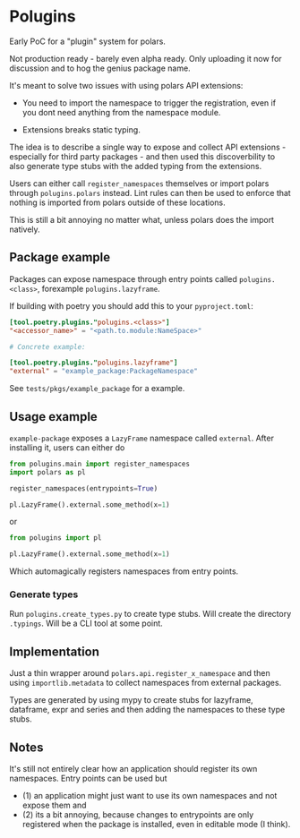# Polugins

Early PoC for a "plugin" system for polars.

Not production ready - barely even alpha ready. Only uploading it now for discussion and to hog the genius package name.

It's meant to solve two issues with using polars API extensions:

- You need to import the namespace to trigger the registration, even if you dont need anything from the namespace module.

- Extensions breaks static typing.

The idea is to describe a single way to expose and collect API extensions - especially for third party packages - 
and then used this discoverbility to also generate type stubs with the added typing from the extensions.

Users can either call `register_namespaces` themselves or import polars through `polugins.polars` instead.
Lint rules can then be used to enforce that nothing is imported from polars outside of these locations.

This is still a bit annoying no matter what, unless polars does the import natively.

## Package example

Packages can expose namespace through entry points called `polugins.<class>`, forexample `polugins.lazyframe`.

If building with poetry you should add this to your `pyproject.toml`:

```toml
[tool.poetry.plugins."polugins.<class>"]
"<accessor_name>" = "<path.to.module:NameSpace>"

# Concrete example:

[tool.poetry.plugins."polugins.lazyframe"]
"external" = "example_package:PackageNamespace"
```

See `tests/pkgs/example_package` for a example.

## Usage example

`example-package` exposes a `LazyFrame` namespace called `external`. After installing it, users
can either do

```python
from polugins.main import register_namespaces
import polars as pl

register_namespaces(entrypoints=True)

pl.LazyFrame().external.some_method(x=1)
```

or

```python
from polugins import pl

pl.LazyFrame().external.some_method(x=1)
```

Which automagically registers namespaces from entry points.

### Generate types

Run `polugins.create_types.py` to create type stubs. Will create the directory `.typings`.
Will be a CLI tool at some point.

## Implementation

Just a thin wrapper around `polars.api.register_x_namespace` and then using `importlib.metadata` to collect
namespaces from external packages.

Types are generated by using mypy to create stubs for lazyframe, dataframe, expr and series and then adding the
namespaces to these type stubs.

## Notes

It's still not entirely clear how an application should register its own namespaces.
Entry points can be used but

- (1) an application might just want to use its own namespaces and not expose them and 
- (2) its a bit annoying, because changes to entrypoints are only registered when the package is installed, even in editable mode (I think).



